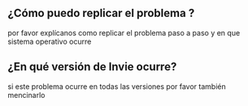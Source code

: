 ## ¿Cómo puedo replicar el problema ?
por favor explícanos como replicar el problema paso a paso y en que sistema operativo ocurre
## ¿En qué versión de Invie ocurre?
si este problema ocurre en todas las versiones por favor también mencinarlo

